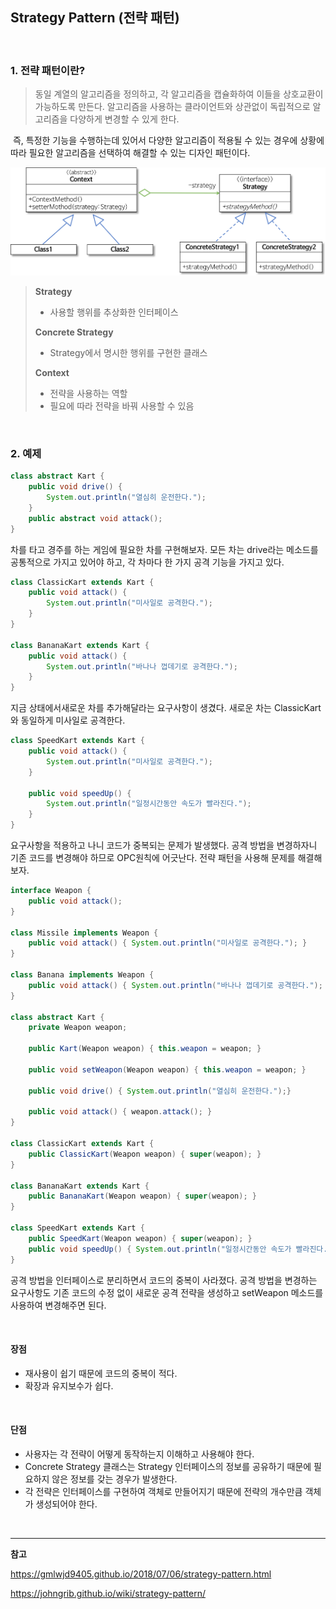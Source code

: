 ## Strategy Pattern (전략 패턴)

<br>

### 1. 전략 패턴이란?

>  동일 계열의 알고리즘을 정의하고, 각 알고리즘을 캡슐화하여 이들을 상호교환이 가능하도록 만든다. 알고리즘을 사용하는 클라이언트와 상관없이 독립적으로 알고리즘을 다양하게 변경할 수 있게 한다.

​	즉, 특정한 기능을 수행하는데 있어서 다양한 알고리즘이 적용될 수 있는 경우에 상황에 따라 필요한 알고리즘을 선택하여 해결할 수 있는 디자인 패턴이다.



![](https://github.com/Team-ITDA/studyhub/blob/leehj/design%20pattern/Strategy%20Pattern/strategy-pattern.png)

> **Strategy**
>
> + 사용할 행위를 추상화한 인터페이스
>
> **Concrete Strategy**
>
> + Strategy에서 명시한 행위를 구현한 클래스
>
> **Context**
>
> + 전략을 사용하는 역할
> + 필요에 따라 전략을 바꿔 사용할 수 있음

<br >

### 2. 예제

```java
class abstract Kart {
    public void drive() {
        System.out.println("열심히 운전한다.");
    }
    public abstract void attack();
}
```

차를 타고 경주를 하는 게임에 필요한 차를 구현해보자. 모든 차는 drive라는 메소드를 공통적으로 가지고 있어야 하고, 각 차마다 한 가지 공격 기능을 가지고 있다. 

```java
class ClassicKart extends Kart {
    public void attack() {
        System.out.println("미사일로 공격한다.");
    }
}

class BananaKart extends Kart {
    public void attack() {
        System.out.println("바나나 껍데기로 공격한다.");
    }
}
```

지금 상태에서새로운 차를 추가해달라는 요구사항이 생겼다. 새로운 차는 ClassicKart와 동일하게 미사일로 공격한다.

```java
class SpeedKart extends Kart {
    public void attack() {
        System.out.println("미사일로 공격한다.");
    }
    
    public void speedUp() {
        System.out.println("일정시간동안 속도가 빨라진다.");
    }
}
```

요구사항을 적용하고 나니 코드가 중복되는 문제가 발생했다. 공격 방법을 변경하자니 기존 코드를 변경해야 하므로 OPC원칙에 어긋난다.  전략 패턴을 사용해 문제를 해결해보자.

```java
interface Weapon {
    public void attack();
}

class Missile implements Weapon {
    public void attack() { System.out.println("미사일로 공격한다."); }
}

class Banana implements Weapon {
    public void attack() { System.out.println("바나나 껍데기로 공격한다."); }
}

class abstract Kart {
    private Weapon weapon;
    
    public Kart(Weapon weapon) { this.weapon = weapon; }
    
    public void setWeapon(Weapon weapon) { this.weapon = weapon; }
    
    public void drive() { System.out.println("열심히 운전한다.");}
    
    public void attack() { weapon.attack(); }
}

class ClassicKart extends Kart {
    public ClassicKart(Weapon weapon) { super(weapon); }
}

class BananaKart extends Kart {
    public BananaKart(Weapon weapon) { super(weapon); }
}

class SpeedKart extends Kart {
    public SpeedKart(Weapon weapon) { super(weapon); }
    public void speedUp() { System.out.println("일정시간동안 속도가 빨라진다."); }
}
```

공격 방법을 인터페이스로 분리하면서 코드의 중복이 사라졌다. 공격 방법을 변경하는 요구사항도 기존 코드의 수정 없이 새로운 공격 전략을 생성하고 setWeapon 메소드를 사용하여 변경해주면 된다.

<br >

#### 장점

+ 재사용이 쉽기 때문에 코드의 중복이 적다.
+ 확장과 유지보수가 쉽다.

<br >

#### 단점

+ 사용자는 각 전략이 어떻게 동작하는지 이해하고 사용해야 한다.
+ Concrete Strategy 클래스는 Strategy 인터페이스의 정보를 공유하기 때문에 필요하지 않은 정보를 갖는 경우가 발생한다.
+ 각 전략은 인터페이스를 구현하여 객체로 만들어지기 때문에 전략의 개수만큼 객체가 생성되어야 한다.

<br >

<hr >

**참고**

https://gmlwjd9405.github.io/2018/07/06/strategy-pattern.html

https://johngrib.github.io/wiki/strategy-pattern/